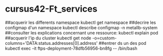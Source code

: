 # cursus42-Ft_services

##acquerir les differents namespace
kubectl get namespace 
##decrire les configmap d'un namespace
kubectl describe configmap -n metallb-system
##consulter les explications concernant une ressource:
kubectl explain pod
##acquerir l'ip du cluster
kubectl get node -o=custom-columns='DATA:status.addresses[0].address'
##entrer ds un des pod
kubectl exec -it ftps-deployment-78dfb56956-bn8fg -- /bin/bash
